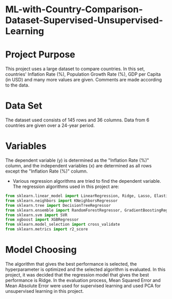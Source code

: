 # ML-with-Country-Comparison-Dataset-Supervised-Unsupervised-Learning

#  Project Purpose
This project uses a large dataset to compare countries. In this set, countries' Inflation Rate (%), Population Growth Rate (%), GDP per Capita (in USD) and many more values ​​are given. Comments are made according to the data.

# Data Set
The dataset used consists of 145 rows and 36 columns. Data from 6 countries are given over a 24-year period.

# Variables
The dependent variable (y) is determined as the "Inflation Rate (%)" column, and the independent variables (x) are determined as all rows except the "Inflation Rate (%)" column. 

- Various regression algorithms are tried to find the dependent variable. The regression algorithms used in this project are:
```python
from sklearn.linear_model import LinearRegression, Ridge, Lasso, ElasticNet, BayesianRidge
from sklearn.neighbors import KNeighborsRegressor
from sklearn.tree import DecisionTreeRegressor
from sklearn.ensemble import RandomForestRegressor, GradientBoostingRegressor
from sklearn.svm import SVR
from xgboost import XGBRegressor
from sklearn.model_selection import cross_validate
from sklearn.metrics import r2_score
```

# Model Choosing
The algorithm that gives the best performance is selected, the hyperparameter is optimized and the selected algorithm is evaluated. In this project, it was decided that the regression model that gives the best performance is Ridge. In the evaluation process, Mean Squared Error and Mean Absolute Error were used for supervised learning and used PCA for unsupervised learning in this project.
